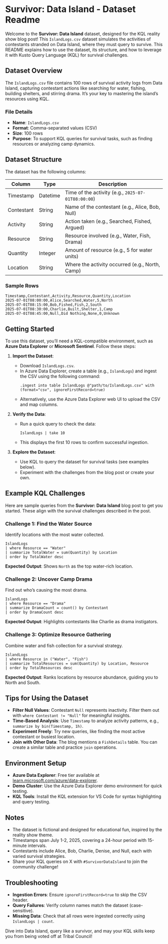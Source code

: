 # Survivor: Data Island - Dataset Readme

Welcome to the **Survivor: Data Island** dataset, designed for the KQL reality show blog post! This `IslandLogs.csv` dataset simulates the activities of contestants stranded on Data Island, where they must query to survive. This README explains how to use the dataset, its structure, and how to leverage it with Kusto Query Language (KQL) for survival challenges.

## Dataset Overview
The `IslandLogs.csv` file contains 100 rows of survival activity logs from Data Island, capturing contestant actions like searching for water, fishing, building shelters, and stirring drama. It’s your key to mastering the island’s resources using KQL.

### File Details
- **Name**: `IslandLogs.csv`
- **Format**: Comma-separated values (CSV)
- **Size**: 100 rows
- **Purpose**: To support KQL queries for survival tasks, such as finding resources or analyzing camp dynamics.

## Dataset Structure
The dataset has the following columns:

| Column      | Type        | Description                                      |
|-------------|-------------|--------------------------------------------------|
| Timestamp   | Datetime    | Time of the activity (e.g., `2025-07-01T08:00:00`)|
| Contestant  | String      | Name of the contestant (e.g., Alice, Bob, Null)  |
| Activity    | String      | Action taken (e.g., Searched, Fished, Argued)    |
| Resource    | String      | Resource involved (e.g., Water, Fish, Drama)     |
| Quantity    | Integer     | Amount of resource (e.g., 5 for water units)     |
| Location    | String      | Where the activity occurred (e.g., North, Camp)  |

### Sample Rows
```
Timestamp,Contestant,Activity,Resource,Quantity,Location
2025-07-01T08:00:00,Alice,Searched,Water,5,North
2025-07-01T08:15:00,Bob,Fished,Fish,2,South
2025-07-01T08:30:00,Charlie,Built,Shelter,1,Camp
2025-07-01T08:45:00,Null,Did Nothing,None,0,Unknown
```

## Getting Started
To use this dataset, you’ll need a KQL-compatible environment, such as **Azure Data Explorer** or **Microsoft Sentinel**. Follow these steps:

1. **Import the Dataset**:
   - Download `IslandLogs.csv`.
   - In Azure Data Explorer, create a table (e.g., `IslandLogs`) and ingest the CSV using the following command:
     ```kql
     .ingest into table IslandLogs @"path/to/IslandLogs.csv" with (format="csv", ignoreFirstRecord=true)
     ```
   - Alternatively, use the Azure Data Explorer web UI to upload the CSV and map columns.

2. **Verify the Data**:
   - Run a quick query to check the data:
     ```kql
     IslandLogs | take 10
     ```
   - This displays the first 10 rows to confirm successful ingestion.

3. **Explore the Dataset**:
   - Use KQL to query the dataset for survival tasks (see examples below).
   - Experiment with the challenges from the blog post or create your own.

## Example KQL Challenges
Here are sample queries from the **Survivor: Data Island** blog post to get you started. These align with the survival challenges described in the post.

### Challenge 1: Find the Water Source
Identify locations with the most water collected.
```kql
IslandLogs
| where Resource == "Water"
| summarize TotalWater = sum(Quantity) by Location
| order by TotalWater desc
```
**Expected Output**: Shows `North` as the top water-rich location.

### Challenge 2: Uncover Camp Drama
Find out who’s causing the most drama.
```kql
IslandLogs
| where Resource == "Drama"
| summarize DramaCount = count() by Contestant
| order by DramaCount desc
```
**Expected Output**: Highlights contestants like Charlie as drama instigators.

### Challenge 3: Optimize Resource Gathering
Combine water and fish collection for a survival strategy.
```kql
IslandLogs
| where Resource in ("Water", "Fish")
| summarize TotalResources = sum(Quantity) by Location, Resource
| order by TotalResources desc
```
**Expected Output**: Ranks locations by resource abundance, guiding you to North and South.

## Tips for Using the Dataset
- **Filter Null Values**: Contestant `Null` represents inactivity. Filter them out with `where Contestant != "Null"` for meaningful insights.
- **Time-Based Analysis**: Use `Timestamp` to analyze activity patterns, e.g., `summarize by bin(Timestamp, 1h)`.
- **Experiment Freely**: Try new queries, like finding the most active contestant or busiest location.
- **Join with Other Data**: The blog mentions a `FishDetails` table. You can create a similar table and practice `join` operations.

## Environment Setup
- **Azure Data Explorer**: Free tier available at [learn.microsoft.com/azure/data-explorer](https://learn.microsoft.com/azure/data-explorer).
- **Demo Cluster**: Use the Azure Data Explorer demo environment for quick testing.
- **KQL Tools**: Install the KQL extension for VS Code for syntax highlighting and query testing.

## Notes
- The dataset is fictional and designed for educational fun, inspired by the reality show theme.
- Timestamps span July 1-2, 2025, covering a 24-hour period with 15-minute intervals.
- Contestants include Alice, Bob, Charlie, Denise, and Null, each with varied survival strategies.
- Share your KQL queries on X with `#SurvivorDataIsland` to join the community challenge!

## Troubleshooting
- **Ingestion Errors**: Ensure `ignoreFirstRecord=true` to skip the CSV header.
- **Query Failures**: Verify column names match the dataset (case-sensitive).
- **Missing Data**: Check that all rows were ingested correctly using `IslandLogs | count`.

Dive into Data Island, query like a survivor, and may your KQL skills keep you from being voted off at Tribal Council!
